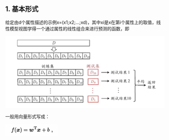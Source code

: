 ## 1. 基本形式
给定由d个属性描述的示例x=(x1;x2;...;xd)，其中xi是x在第i个属性上的取值，线性模型视图学得一个通过属性的线性组合来进行预测的函数，即

![image](./images/10折交叉验证示意图.png)

一般用向量形式写成：

![image](./images/线性模型基本形式2.png)
